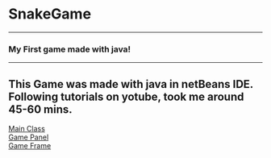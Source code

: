 # SnakeGame
---
### My First game made with java!
---

This Game was made with java in netBeans IDE.  
Following tutorials on yotube, took me around 45-60 mins.
---

[Main Class](SnakeGame.java)  
[Game Panel](GamePanel.java)  
[Game Frame](GameFrame.java)  
